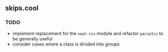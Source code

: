 ## skips.cool

### TODO

- implement replacement for the `neat-csv` module and refactor `parseIcs` to be generally useful
- consider cases where a class is divided into groups
